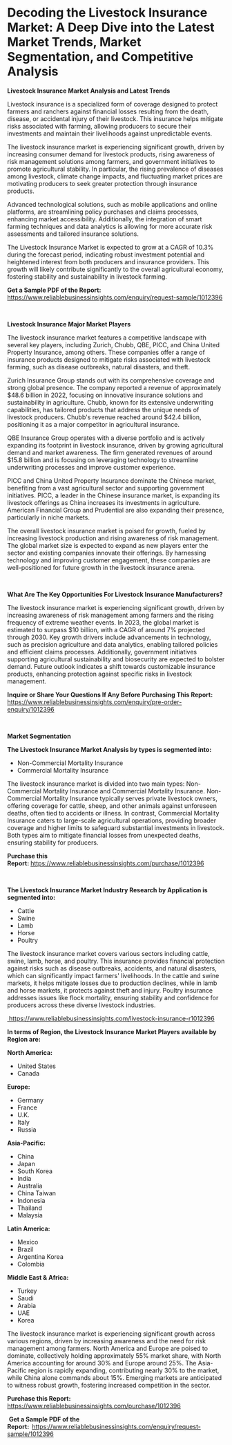 <p><h1>Decoding the Livestock Insurance Market: A Deep Dive into the Latest Market Trends, Market Segmentation, and Competitive Analysis</h1></p><p><strong>Livestock Insurance Market Analysis and Latest Trends</strong></p>
<p><p>Livestock insurance is a specialized form of coverage designed to protect farmers and ranchers against financial losses resulting from the death, disease, or accidental injury of their livestock. This insurance helps mitigate risks associated with farming, allowing producers to secure their investments and maintain their livelihoods against unpredictable events.</p><p>The livestock insurance market is experiencing significant growth, driven by increasing consumer demand for livestock products, rising awareness of risk management solutions among farmers, and government initiatives to promote agricultural stability. In particular, the rising prevalence of diseases among livestock, climate change impacts, and fluctuating market prices are motivating producers to seek greater protection through insurance products.</p><p>Advanced technological solutions, such as mobile applications and online platforms, are streamlining policy purchases and claims processes, enhancing market accessibility. Additionally, the integration of smart farming techniques and data analytics is allowing for more accurate risk assessments and tailored insurance solutions.</p><p>The Livestock Insurance Market is expected to grow at a CAGR of 10.3% during the forecast period, indicating robust investment potential and heightened interest from both producers and insurance providers. This growth will likely contribute significantly to the overall agricultural economy, fostering stability and sustainability in livestock farming.</p></p>
<p><strong>Get a Sample PDF of the Report:&nbsp;</strong> <a href="https://www.reliablebusinessinsights.com/enquiry/request-sample/1012396?utm_campaign=2276&utm_medium=2&utm_source=Github&utm_content=ia&utm_term=18042025&utm_id=livestock-insurance">https://www.reliablebusinessinsights.com/enquiry/request-sample/1012396</a></p>
<p>&nbsp;</p>
<p><strong>Livestock Insurance Major Market Players</strong></p>
<p><p>The livestock insurance market features a competitive landscape with several key players, including Zurich, Chubb, QBE, PICC, and China United Property Insurance, among others. These companies offer a range of insurance products designed to mitigate risks associated with livestock farming, such as disease outbreaks, natural disasters, and theft.</p><p>Zurich Insurance Group stands out with its comprehensive coverage and strong global presence. The company reported a revenue of approximately $48.6 billion in 2022, focusing on innovative insurance solutions and sustainability in agriculture. Chubb, known for its extensive underwriting capabilities, has tailored products that address the unique needs of livestock producers. Chubb's revenue reached around $42.4 billion, positioning it as a major competitor in agricultural insurance.</p><p>QBE Insurance Group operates with a diverse portfolio and is actively expanding its footprint in livestock insurance, driven by growing agricultural demand and market awareness. The firm generated revenues of around $15.8 billion and is focusing on leveraging technology to streamline underwriting processes and improve customer experience.</p><p>PICC and China United Property Insurance dominate the Chinese market, benefiting from a vast agricultural sector and supporting government initiatives. PICC, a leader in the Chinese insurance market, is expanding its livestock offerings as China increases its investments in agriculture. American Financial Group and Prudential are also expanding their presence, particularly in niche markets.</p><p>The overall livestock insurance market is poised for growth, fueled by increasing livestock production and rising awareness of risk management. The global market size is expected to expand as new players enter the sector and existing companies innovate their offerings. By harnessing technology and improving customer engagement, these companies are well-positioned for future growth in the livestock insurance arena.</p></p>
<p>&nbsp;</p>
<p><strong>What Are The Key Opportunities For Livestock Insurance Manufacturers?</strong></p>
<p><p>The livestock insurance market is experiencing significant growth, driven by increasing awareness of risk management among farmers and the rising frequency of extreme weather events. In 2023, the global market is estimated to surpass $10 billion, with a CAGR of around 7% projected through 2030. Key growth drivers include advancements in technology, such as precision agriculture and data analytics, enabling tailored policies and efficient claims processes. Additionally, government initiatives supporting agricultural sustainability and biosecurity are expected to bolster demand. Future outlook indicates a shift towards customizable insurance products, enhancing protection against specific risks in livestock management.</p></p>
<p><strong>Inquire or Share Your Questions If Any Before Purchasing This Report:</strong> <a href="https://www.reliablebusinessinsights.com/enquiry/pre-order-enquiry/1012396?utm_campaign=2276&utm_medium=2&utm_source=Github&utm_content=ia&utm_term=18042025&utm_id=livestock-insurance">https://www.reliablebusinessinsights.com/enquiry/pre-order-enquiry/1012396</a></p>
<p>&nbsp;</p>
<p><strong>Market Segmentation</strong></p>
<p><strong>The Livestock Insurance Market Analysis by types is segmented into:</strong></p>
<p><ul><li>Non-Commercial Mortality Insurance</li><li>Commercial Mortality Insurance</li></ul></p>
<p><p>The livestock insurance market is divided into two main types: Non-Commercial Mortality Insurance and Commercial Mortality Insurance. Non-Commercial Mortality Insurance typically serves private livestock owners, offering coverage for cattle, sheep, and other animals against unforeseen deaths, often tied to accidents or illness. In contrast, Commercial Mortality Insurance caters to large-scale agricultural operations, providing broader coverage and higher limits to safeguard substantial investments in livestock. Both types aim to mitigate financial losses from unexpected deaths, ensuring stability for producers.</p></p>
<p><strong>Purchase this Report:&nbsp;</strong><a href="https://www.reliablebusinessinsights.com/purchase/1012396?utm_campaign=2276&utm_medium=2&utm_source=Github&utm_content=ia&utm_term=18042025&utm_id=livestock-insurance">https://www.reliablebusinessinsights.com/purchase/1012396</a></p>
<p>&nbsp;</p>
<p><strong>The Livestock Insurance Market Industry Research by Application is segmented into:</strong></p>
<p><ul><li>Cattle</li><li>Swine</li><li>Lamb</li><li>Horse</li><li>Poultry</li></ul></p>
<p><p>The livestock insurance market covers various sectors including cattle, swine, lamb, horse, and poultry. This insurance provides financial protection against risks such as disease outbreaks, accidents, and natural disasters, which can significantly impact farmers' livelihoods. In the cattle and swine markets, it helps mitigate losses due to production declines, while in lamb and horse markets, it protects against theft and injury. Poultry insurance addresses issues like flock mortality, ensuring stability and confidence for producers across these diverse livestock industries.</p></p>
<p><a href="https://www.reliablebusinessinsights.com/livestock-insurance-r1012396?utm_campaign=2276&utm_medium=2&utm_source=Github&utm_content=ia&utm_term=18042025&utm_id=livestock-insurance">&nbsp;https://www.reliablebusinessinsights.com/livestock-insurance-r1012396</a></p>
<p><strong>In terms of Region, the Livestock Insurance Market Players available by Region are:</strong></p>
<p>
    <p> <strong> North America: </strong>
        <ul>
            <li>United States</li>
            <li>Canada</li>
        </ul>
        </p> 
    <p> <strong> Europe: </strong>
        <ul>
            <li>Germany</li>
            <li>France</li>
            <li>U.K.</li>
            <li>Italy</li>
            <li>Russia</li>
        </ul>
        </p> 
    <p> <strong> Asia-Pacific: </strong>
        <ul>
            <li>China</li>
            <li>Japan</li>
            <li>South Korea</li>
            <li>India</li>
            <li>Australia</li>
            <li>China Taiwan</li>
            <li>Indonesia</li>
            <li>Thailand</li>
            <li>Malaysia</li>
        </ul>
        </p> 
    <p> <strong> Latin America: </strong>
        <ul>
            <li>Mexico</li>
            <li>Brazil</li>
            <li>Argentina Korea</li>
            <li>Colombia</li>
        </ul>
        </p> 
    <p> <strong> Middle East & Africa: </strong>
        <ul>
            <li>Turkey</li>
            <li>Saudi</li>
            <li>Arabia</li>
            <li>UAE</li>
            <li>Korea</li>
        </ul>
    </p>
    </p>
<p><p>The livestock insurance market is experiencing significant growth across various regions, driven by increasing awareness and the need for risk management among farmers. North America and Europe are poised to dominate, collectively holding approximately 55% market share, with North America accounting for around 30% and Europe around 25%. The Asia-Pacific region is rapidly expanding, contributing nearly 30% to the market, while China alone commands about 15%. Emerging markets are anticipated to witness robust growth, fostering increased competition in the sector.</p></p>
<p><strong>Purchase this Report: </strong><a href="https://www.reliablebusinessinsights.com/purchase/1012396?utm_campaign=2276&utm_medium=2&utm_source=Github&utm_content=ia&utm_term=18042025&utm_id=livestock-insurance">https://www.reliablebusinessinsights.com/purchase/1012396</a></p>
<p>&nbsp;<strong>Get a Sample PDF of the Report:&nbsp;&nbsp;</strong><a href="https://www.reliablebusinessinsights.com/enquiry/request-sample/1012396?utm_campaign=2276&utm_medium=2&utm_source=Github&utm_content=ia&utm_term=18042025&utm_id=livestock-insurance">https://www.reliablebusinessinsights.com/enquiry/request-sample/1012396</a></p>
<p><strong></strong></p>
<p><p></p><p></p><p></p></p>